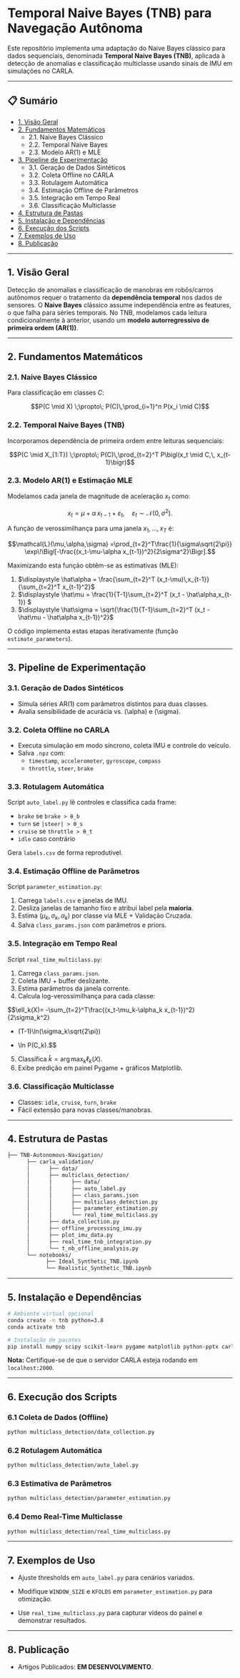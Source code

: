 # Temporal Naive Bayes (TNB) para Navegação Autônoma

Este repositório implementa uma adaptação do Naive Bayes clássico para dados sequenciais, denominada **Temporal Naive Bayes (TNB)**, aplicada à detecção de anomalias e classificação multiclasse usando sinais de IMU em simulações no CARLA.

---

## 📋 Sumário

- [1. Visão Geral](#1-visão-geral)  
- [2. Fundamentos Matemáticos](#2-fundamentos-matemáticos)  
  - 2.1. Naive Bayes Clássico  
  - 2.2. Temporal Naive Bayes  
  - 2.3. Modelo AR(1) e MLE  
- [3. Pipeline de Experimentação](#3-pipeline-de-experimentação)  
  - 3.1. Geração de Dados Sintéticos  
  - 3.2. Coleta Offline no CARLA  
  - 3.3. Rotulagem Automática  
  - 3.4. Estimação Offline de Parâmetros  
  - 3.5. Integração em Tempo Real  
  - 3.6. Classificação Multiclasse  
- [4. Estrutura de Pastas](#4-estrutura-de-pastas)  
- [5. Instalação e Dependências](#5-instalação-e-dependências)  
- [6. Execução dos Scripts](#6-execução-dos-scripts)  
- [7. Exemplos de Uso](#7-exemplos-de-uso)  
- [8. Publicação](#8-publicação)

---

## 1. Visão Geral

Detecção de anomalias e classificação de manobras em robôs/carros autônomos requer o tratamento da **dependência temporal** nos dados de sensores. O **Naive Bayes** clássico assume independência entre as features, o que falha para séries temporais. No TNB, modelamos cada leitura condicionalmente à anterior, usando um **modelo autorregressivo de primeira ordem (AR(1))**.

---

## 2. Fundamentos Matemáticos

### 2.1. Naive Bayes Clássico

Para classificação em classes $C$:

$$P(C \mid X) \;\propto\; P(C)\,\prod_{i=1}^n P(x_i \mid C)$$


### 2.2. Temporal Naive Bayes (TNB)

Incorporamos dependência de primeira ordem entre leituras sequenciais:

$$P(C \mid X_{1:T}) \;\propto\; P(C)\,\prod_{t=2}^T P\bigl(x_t \mid C,\, x_{t-1}\bigr)$$


### 2.3. Modelo AR(1) e Estimação MLE

Modelamos cada janela de magnitude de aceleração $x_t$ como:

$$x_t = \mu + \alpha\,x_{t-1} + \varepsilon_t,\quad \varepsilon_t\sim\mathcal{N}(0,\sigma^2).$$


A função de verossimilhança para uma janela $x_1,\dots,x_T$ é:

$$\mathcal{L}(\mu,\alpha,\sigma)
=\prod_{t=2}^T\frac{1}{\sigma\sqrt{2\pi}}
\exp\!\Bigl[-\frac{(x_t-\mu-\alpha x_{t-1})^2}{2\sigma^2}\Bigr].$$


Maximizando esta função obtêm-se as estimativas (MLE):
1. $\displaystyle \hat\alpha = \frac{\sum_{t=2}^T (x_t-\mu)\,x_{t-1}}{\sum_{t=2}^T x_{t-1}^2}$  
2. $\displaystyle \hat\mu = \frac{1}{T-1}\sum_{t=2}^T (x_t - \hat\alpha\,x_{t-1}) $
3. $\displaystyle \hat\sigma = \sqrt{\frac{1}{T-1}\sum_{t=2}^T (x_t - \hat\mu - \hat\alpha x_{t-1})^2}$

O código implementa estas etapas iterativamente (função `estimate_parameters`).

---

## 3. Pipeline de Experimentação

### 3.1. Geração de Dados Sintéticos
- Simula séries AR(1) com parâmetros distintos para duas classes.
- Avalia sensibilidade de acurácia vs. \(\alpha\) e \(\sigma\).

### 3.2. Coleta Offline no CARLA
- Executa simulação em modo síncrono, coleta IMU e controle do veículo.
- Salva `.npz` com:
  - `timestamp`, `accelerometer`, `gyroscope`, `compass`
  - `throttle`, `steer`, `brake`

### 3.3. Rotulagem Automática
Script `auto_label.py` lê controles e classifica cada frame:
- `brake` se `brake > θ_b`
- `turn` se `|steer| > θ_s`
- `cruise` se `throttle > θ_t`
- `idle` caso contrário

Gera `labels.csv` de forma reprodutível.

### 3.4. Estimação Offline de Parâmetros
Script `parameter_estimation.py`:
1. Carrega `labels.csv` e janelas de IMU.
2. Desliza janelas de tamanho fixo e atribui label pela **maioria**.
3. Estima $(\mu_k,\sigma_k,\alpha_k)$ por classe via MLE + Validação Cruzada.
4. Salva `class_params.json` com parâmetros e priors.

### 3.5. Integração em Tempo Real
Script `real_time_multiclass.py`:
1. Carrega `class_params.json`.
2. Coleta IMU + buffer deslizante.
3. Estima parâmetros da janela corrente.
4. Calcula log-verossimilhança para cada classe:

$$\ell_k(X)= -\sum_{t=2}^T\frac{(x_t-\mu_k-\alpha_k x_{t-1})^2}{2\sigma_k^2}
- (T-1)\ln(\sigma_k\sqrt{2\pi})
+ \ln P(C_k).$$

5. Classifica $\hat k=\arg\max_k \ell_k(X)$.
6. Exibe predição em painel Pygame + gráficos Matplotlib.

### 3.6. Classificação Multiclasse
- Classes: `idle`, `cruise`, `turn`, `brake`
- Fácil extensão para novas classes/manobras.

---

## 4. Estrutura de Pastas
```bash
├── TNB-Autonomous-Navigation/
      ├── carla_validation/
      │      ├── data/
      │      ├── multiclass_detection/
      │      │      ├── data/
      │      │      ├── auto_label.py
      │      │      ├── class_params.json
      │      │      ├── multiclass_detection.py
      │      │      ├── parameter_estimation.py
      │      │      └── real_time_multiclass.py                  
      │      ├── data_collection.py
      │      ├── offline_processing_imu.py
      │      ├── plot_imu_data.py
      │      ├── real_time_tnb_integration.py
      │      └── t_nb_offline_analysis.py
      └── notebooks/
            ├── Ideal_Synthetic_TNB.ipynb
            └── Realistic_Synthetic_TNB.ipynb
```

---

## 5. Instalação e Dependências
```bash
# Ambiente virtual opcional
conda create -n tnb python=3.8
conda activate tnb

# Instalação de pacotes
pip install numpy scipy scikit-learn pygame matplotlib python-pptx carla
```
**Nota:** Certifique-se de que o servidor CARLA esteja rodando em `localhost:2000`.

---

## 6. Execução dos Scripts

### 6.1 Coleta de Dados (Offline)
```bash
python multiclass_detection/data_collection.py
```

### 6.2 Rotulagem Automática
```bash
python multiclass_detection/auto_label.py
```

### 6.3 Estimativa de Parâmetros
```bash
python multiclass_detection/parameter_estimation.py
```

### 6.4 Demo Real-Time Multiclasse
```bash
python multiclass_detection/real_time_multiclass.py
```

---

## 7. Exemplos de Uso

- Ajuste thresholds em `auto_label.py` para cenários variados.

- Modifique `WINDOW_SIZE` e `KFOLDS` em `parameter_estimation.py` para otimização.

- Use `real_time_multiclass.py` para capturar vídeos do painel e demonstrar resultados.

---

## 8. Publicação

-  Artigos Publicados: **EM DESENVOLVIMENTO**.
